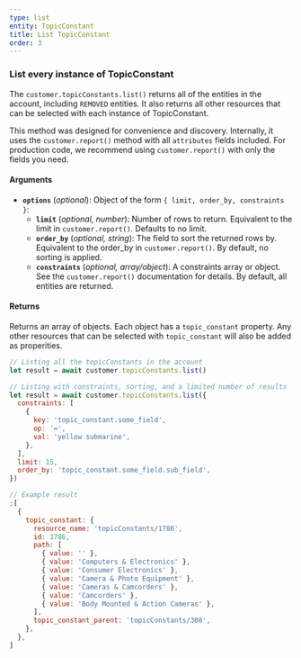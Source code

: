 ```yaml
---
type: list
entity: TopicConstant
title: List TopicConstant
order: 3
---
```


### List every instance of TopicConstant

The `customer.topicConstants.list()` returns all of the entities in the account, including `REMOVED` entities. It also returns all other resources that can be selected with each instance of TopicConstant.

This method was designed for convenience and discovery. Internally, it uses the `customer.report()` method with all `attributes` fields included. For production code, we recommend using `customer.report()` with only the fields you need.

#### Arguments

- **`options`** (_optional_): Object of the form `{ limit, order_by, constraints }`:
  - **`limit`** (_optional, number_): Number of rows to return. Equivalent to the limit in `customer.report()`. Defaults to no limit.
  - **`order_by`** (_optional, string_): The field to sort the returned rows by. Equivalent to the order_by in `customer.report()`. By default, no sorting is applied.
  - **`constraints`** (_optional, array/object_): A constraints array or object. See the `customer.report()` documentation for details. By default, all entities are returned.

#### Returns

Returns an array of objects.
Each object has a `topic_constant` property. Any other resources that can be selected with `topic_constant` will also be added as properities.

```javascript
// Listing all the topicConstants in the account
let result = await customer.topicConstants.list()

// Listing with constraints, sorting, and a limited number of results
let result = await customer.topicConstants.list({
  constraints: [
    {
      key: 'topic_constant.some_field',
      op: '=',
      val: 'yellow submarine',
    },
  ],
  limit: 15,
  order_by: 'topic_constant.some_field.sub_field',
})
```

```javascript
// Example result
;[
  {
    topic_constant: {
      resource_name: 'topicConstants/1786',
      id: 1786,
      path: [
        { value: '' },
        { value: 'Computers & Electronics' },
        { value: 'Consumer Electronics' },
        { value: 'Camera & Photo Equipment' },
        { value: 'Cameras & Camcorders' },
        { value: 'Camcorders' },
        { value: 'Body Mounted & Action Cameras' },
      ],
      topic_constant_parent: 'topicConstants/308',
    },
  },
]
```
